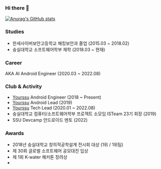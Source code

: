 ### Hi there 👋

<!--
**coding-polarbear/coding-polarbear** is a ✨ _special_ ✨ repository because its `README.md` (this file) appears on your GitHub profile.

Here are some ideas to get you started:

- 🔭 I’m currently working on ...
- 🌱 I’m currently learning ...
- 👯 I’m looking to collaborate on ...
- 🤔 I’m looking for help with ...
- 💬 Ask me about ...
- 📫 How to reach me: ...
- 😄 Pronouns: ...
- ⚡ Fun fact: ...
-->

[![Anurag's GitHub stats](https://github-readme-stats.vercel.app/api?username=coding-polarbear)](https://github.com/anuraghazra/github-readme-stats)

### Studies
* 한세사이버보안고등학교 해킹보안과 졸업 (2015.03 ~ 2018.02)
* 숭실대학교 소프트웨어학부 재학 (2018.03 ~ 현재)

### Career
AKA AI Android Engineer (2020.03 ~ 2022.08)

### Club & Activity
* [Yourssu](https://github.com/yourssu) Android Engineer (2018 ~ Present)
* [Yourssu](https://github.com/yourssu) Android Lead (2019)
* [Yourssu](https://github.com/yourssu) Tech Lead (2020.01 ~ 2022.08)
* 숭실대학교 컴퓨터/소프트웨어학부 프로젝트 소모임 ISTeam 23기 회장 (2019)
* SSU Devcamp 안드로이드 멘토 (2022)


### Awards
* 2018년 숭실대학교 창의적공학설계 전시회 대상 (1위 / 1위팀)
* 제 30회 글로벌 소프트웨어 공모대전 입상
* 제 1회 K-water 해커톤 장려상
* 

